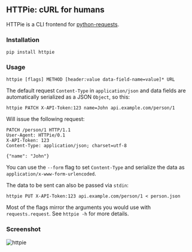 ## HTTPie: cURL for humans

HTTPie is a CLI frontend for [python-requests](python-requests.org).


### Installation

    pip install httpie


### Usage

    httpie [flags] METHOD [header:value data-field-name=value]* URL

The default request `Content-Type` in `application/json` and data fields are automatically serialized as a JSON `Object`, so this:

    httpie PATCH X-API-Token:123 name=John api.example.com/person/1

Will issue the following request:

    PATCH /person/1 HTTP/1.1
    User-Agent: HTTPie/0.1
    X-API-Token: 123
    Content-Type: application/json; charset=utf-8

    {"name": "John"}
    
You can use the `--form` flag to set `Content-Type` and serialize the data as `application/x-www-form-urlencoded`.

The data to be sent can also be passed via `stdin`:

    httpie PUT X-API-Token:123 api.example.com/person/1 < person.json

Most of the flags mirror the arguments you would use with `requests.request`. See `httpie -h` for more details.


### Screenshot

![httpie](https://github.com/jkbr/httpie/raw/master/httpie.png)
